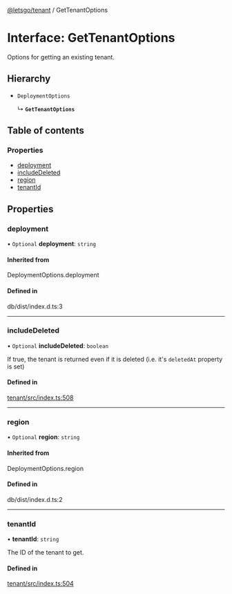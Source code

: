 [@letsgo/tenant](../README.md) / GetTenantOptions

# Interface: GetTenantOptions

Options for getting an existing tenant.

## Hierarchy

- `DeploymentOptions`

  ↳ **`GetTenantOptions`**

## Table of contents

### Properties

- [deployment](GetTenantOptions.md#deployment)
- [includeDeleted](GetTenantOptions.md#includedeleted)
- [region](GetTenantOptions.md#region)
- [tenantId](GetTenantOptions.md#tenantid)

## Properties

### deployment

• `Optional` **deployment**: `string`

#### Inherited from

DeploymentOptions.deployment

#### Defined in

db/dist/index.d.ts:3

___

### includeDeleted

• `Optional` **includeDeleted**: `boolean`

If true, the tenant is returned even if it is deleted (i.e. it's `deletedAt` property is set)

#### Defined in

[tenant/src/index.ts:508](https://github.com/tjanczuk/letsgo/blob/f8169ee/packages/tenant/src/index.ts#L508)

___

### region

• `Optional` **region**: `string`

#### Inherited from

DeploymentOptions.region

#### Defined in

db/dist/index.d.ts:2

___

### tenantId

• **tenantId**: `string`

The ID of the tenant to get.

#### Defined in

[tenant/src/index.ts:504](https://github.com/tjanczuk/letsgo/blob/f8169ee/packages/tenant/src/index.ts#L504)

